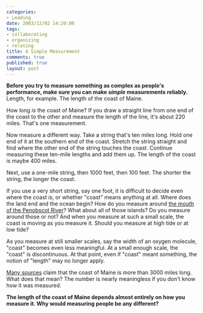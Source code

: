 ```yaml
--- 
categories: 
- Leading
date: 2003/12/02 14:20:00
tags: 
- collaborating
- organizing
- relating
title: A Simple Measurement
comments: true
published: true
layout: post
---
```


<p>
<strong> Before you try to measure something as complex as people's performance, make sure you can make <em>simple</em> measurements reliably. </strong> Length, for example. The length of the coast of Maine. </p>
<p> How long <em>is</em> the coast of Maine? If you draw a straight line from one end of the coast to the other and measure the length of the line, it's about 220 miles. That's one measurement. </p>
<p> Now measure a different way. Take a string that's ten miles long. Hold one end of it at the southern end of the coast. Stretch the string straight and find where the other end of the string touches the coast. Continue measuring these ten-mile lengths and add them up. The length of the coast is maybe 400 miles. </p>
<p> Next, use a one-mile string, then 1000 feet, then 100 feet. The shorter the string, the longer the coast. </p>
<p> If you use a very short string, say one foot, it is difficult to decide even where the coast <em>is</em>, or whether "coast" means anything at all. Where does the land end and the ocean begin? How do you measure around <a href="http://maps.yahoo.com/pmaps?ed=yK6Ykup_0Tp6E2aBkykpZZTgr3lPZ_40HkmBBD4r7IZ.kH931o_4f9oebB2UfljuHyQ54Xs_m4nFuSWs5vaNhj1SNe48V95XmlXWlGZ0DQ--">the mouth of the Penobscot River</a>? What about all of those islands? Do you measure around those or not? And when you measure at such a small scale, the coast is moving as you measure it. Should you measure at high tide or at low tide? </p>
<p> As you measure at still smaller scales, say the width of an oxygen molecule, "coast" becomes even less meaningful. At a small enough scale, the "coast" is discontinuous. At that point, even if "coast" meant something, the notion of "length" may no longer apply. </p>
<p>
<a href="http://www.google.com/search?q=maine+%223000+miles%22+coastline">Many sources</a> claim that the coast of Maine is more than 3000 miles long. What does that mean? The number is nearly meaningless if you don't know how it was measured. </p>
<p>
<strong> The length of the coast of Maine depends almost entirely on how you measure it. Why would measuring people be any different? </strong>
</p>
